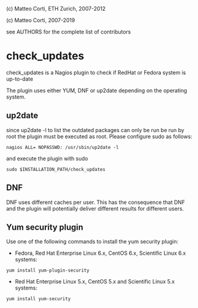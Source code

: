 
 (c) Matteo Corti, ETH Zurich, 2007-2012

 (c) Matteo Corti, 2007-2019

  see AUTHORS for the complete list of contributors

# check_updates

check_updates is a Nagios plugin to check if RedHat or Fedora system
is up-to-date

The plugin uses either YUM, DNF or up2date depending on the operating
system.

## up2date

since up2date -l to list the outdated packages can only be run be run
by root the plugin must be executed as root. Please configure sudo as
follows:

```
nagios ALL= NOPASSWD: /usr/sbin/up2date -l
```

and execute the plugin with sudo

```
sudo $INSTALLATION_PATH/check_updates
```

## DNF

DNF uses different caches per user. This has the consequence that DNF
and the plugin will potentially deliver different results for
different users.

## Yum security plugin

Use one of the following commands to install the yum security plugin:

 - Fedora, Red Hat Enterprise Linux 6.x, CentOS 6.x, Scientific Linux 6.x systems:

```
yum install yum-plugin-security
```

 - Red Hat Enterprise Linux 5.x, CentOS 5.x and Scientific Linux 5.x systems:

```
yum install yum-security
```